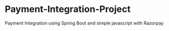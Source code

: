 # Payment-Integration-Project
Payment Integration using Spring Boot and simple javascript with Razorpay 
